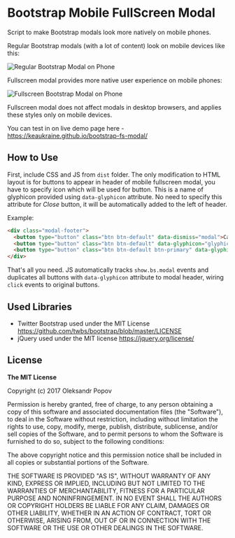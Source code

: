 # Bootstrap Mobile FullScreen Modal
Script to make Bootstrap modals look more natively on mobile phones.

Regular Bootstrap modals (with a lot of content) look on mobile devices like this:

![Regular Bootstrap Modal on Phone](http://i.imgur.com/Calp2Rb.gif)

Fullscreen modal provides more native user experience on mobile phones:

![Fullscreen Bootstrap Modal on Phone](http://i.imgur.com/uIWVS1Q.gif)

Fullscreen modal does not affect modals in desktop browsers, and applies these styles only on mobile devices.

You can test in on live demo page here - https://keaukraine.github.io/bootstrap-fs-modal/

## How to Use

First, include CSS and JS from `dist` folder.
The only modification to HTML layout is for buttons to appear in header of mobile fullscreen modal, you have to specify icon which will be used for button. This is a name of glyphicon provided using `data-glyphicon` attribute. No need to specify this attribute for *Close* button, it will be automatically added to the left of header.

Example:

```html
<div class="modal-footer">
  <button type="button" class="btn btn-default" data-dismiss="modal">Cancel</button>
  <button type="button" class="btn btn-default" data-glyphicon="glyphicon-refresh">Reload Data</button>
  <button type="button" class="btn btn-default btn-primary" data-glyphicon="glyphicon-ok">Save</button>
</div>

```

That's all you need. JS automatically tracks `show.bs.modal` events and duplicates all buttons with `data-glyphicon` attribute to modal header, wiring `click` events to original buttons.


## Used Libraries
* Twitter Bootstrap used under the MIT License https://github.com/twbs/bootstrap/blob/master/LICENSE
* jQuery used under the MIT license https://jquery.org/license/


## License

**The MIT License**

Copyright (c) 2017 Oleksandr Popov

Permission is hereby granted, free of charge, to any person obtaining a copy of this software and associated documentation files (the "Software"), to deal in the Software without restriction, including without limitation the rights to use, copy, modify, merge, publish, distribute, sublicense, and/or sell copies of the Software, and to permit persons to whom the Software is furnished to do so, subject to the following conditions:

The above copyright notice and this permission notice shall be included in all copies or substantial portions of the Software.

THE SOFTWARE IS PROVIDED "AS IS", WITHOUT WARRANTY OF ANY KIND, EXPRESS OR IMPLIED, INCLUDING BUT NOT LIMITED TO THE WARRANTIES OF MERCHANTABILITY, FITNESS FOR A PARTICULAR PURPOSE AND NONINFRINGEMENT. IN NO EVENT SHALL THE AUTHORS OR COPYRIGHT HOLDERS BE LIABLE FOR ANY CLAIM, DAMAGES OR OTHER LIABILITY, WHETHER IN AN ACTION OF CONTRACT, TORT OR OTHERWISE, ARISING FROM, OUT OF OR IN CONNECTION WITH THE SOFTWARE OR THE USE OR OTHER DEALINGS IN THE SOFTWARE.
